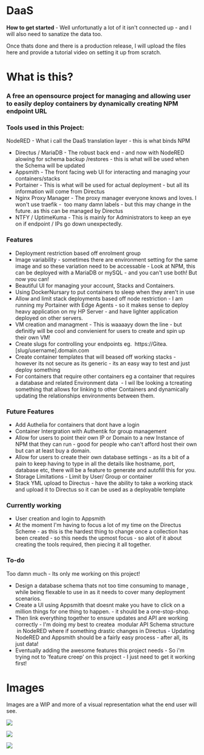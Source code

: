 # DaaS

**How to get started** - Well unfortunatly a lot of it isn't connected up - and I will also need to sanatize the data too.

Once thats done and there is a production release, I will upload the files here and provide a tutorial video on setting it up from scratch. 

# What is this?

### A free an opensource project for managing and allowing user to easily deploy containers by dynamically creating NPM endpoint URL

### Tools used in this Project:

NodeRED - What i call the DaaS translation layer - this is what binds NPM

*   Directus / MariaDB - The robust back end - and now with NodeRED alowing for schema backup /restores - this is what will be used when the Schema will be updated 
*   Appsmith - The front facing web UI for interacting and managing your containers/stacks 
*   Portainer - This is what will be used for actual deployment - but all its information will come from Directus
*   Nginx Proxy Manager - The proxy manager everyone knows and loves. I won't use traefik -  too many damn labels - but this may change in the future. as this can be managed by Directus
*   NTFY / UptimeKuma - This is mainly for Administrators to keep an eye on if endpoint / IPs go down unexpectedly.

### Features

*   Deployment restriction based off enrolment group
*   Image variability - sometimes there are environment setting for the same image and so these variation need to be accessable - Look at NPM, this can be deployed with a MariaDB or mySQL - and you can't use both! But now you can!
*   Beautiful UI for managing your account, Stacks and Containers.
*   Using DockerNursary to put containers to sleep when they aren't in use
*   Allow and limit stack deployments based off node restriction - I am running my Portainer with Edge Agents - so it makes sense to deploy heavy application on my HP Server - and have lighter application deployed on other servers.
*   VM creation and managment - This is waaaayy down the line - but definitly will be cool and convienient for users to create and spin up their own VM!
*   Create slugs for controlling your endpoints eg.  https://Gitea.\[slug/username\].domain.com
*   Create container templates that will beased off working stacks - however its not secure as its generic - its an easy way to test and just deploy something 
*   For containers that require other containers eg a container that requires a database and related Environment data  - I wil lbe looking a tcreating something that allows for linking to other Containers and dynamically updating the relationships environments between them.

### Future Features

*   Add Authelia for containers that dont have a login
*   Container Intergration with Authentik for group management  
*   Allow for users to point their own IP or Domain to a new Instance of NPM that they can run - good for people who can't afford host their own but can at least buy a domain.  
*   Allow for users to create their own database settings - as its a bit of a pain to keep having to type in all the details like hostname, port, database etc, there will be a feature to generate and autofill this for you.
*   Storage Limitations - Limit by User/ Group or container
*   Stack YML upload to Directus - have the ability to take a working stack and upload it to Directus so it can be used as a deployable template

### Currently working

*   User creation and login to Appsmith
*   At the moment I'm having to focus a lot of my time on the Directus Scheme - as this is the hardest thing to change once a collection has been created - so this needs the upmost focus - so alot of it about creating the tools required, then piecing it all together.

### To-do

Too damn much - Its only me working on this project!

*   Design a database schema thats not too time consuming to manage , while being flexable to use in as it needs to cover many deployment scenarios.
*   Create a UI using Appsmith that doesnt make you have to click on a million things for one thing to happen. - it should be a one-stop-shop.
*   Then link everything together to ensure updates and API are working correctly - I'm doing my best to createa  modular API Schema structure  in NodeRED where if something drastic changes in Directus - Updating NodeRED and Appsmith should be a fairly easy process - after all, its just data!
*   Eventually adding the awesome features this project needs - So i'm trying not to 'feature creep' on this project - I just need to get it working first! 

# Images

Images are a WIP and more of a visual representation what the end user will see.

![](https://user-images.githubusercontent.com/35937684/227159651-3b774dce-60d5-45a1-83a8-975c788eec45.png)

![](https://user-images.githubusercontent.com/35937684/227159979-d668ae74-1b05-42ec-a0f6-b82582165d7a.png)

![](https://user-images.githubusercontent.com/35937684/227160485-976fdce2-3c8e-4668-a4a1-65ad75a0132c.png)
